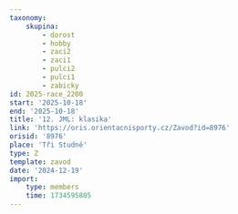 ```yaml
---
taxonomy:
    skupina:
        - dorost
        - hobby
        - zaci2
        - zaci1
        - pulci2
        - pulci1
        - zabicky
id: 2025-race_2200
start: '2025-10-18'
end: '2025-10-18'
title: '12. JML: klasika'
link: 'https://oris.orientacnisporty.cz/Zavod?id=8976'
orisid: '8976'
place: 'Tři Studně'
type: Z
template: zavod
date: '2024-12-19'
import:
    type: members
    time: 1734595805
---
```


